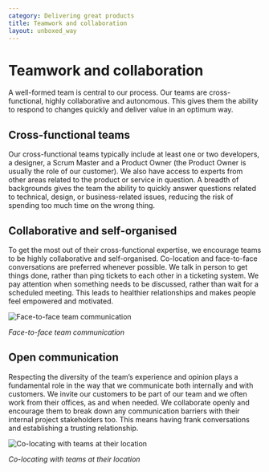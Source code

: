 ```yaml
---
category: Delivering great products
title: Teamwork and collaboration
layout: unboxed_way
---
```


# Teamwork and collaboration

A well-formed team is central to our process. Our teams are cross-functional, highly collaborative and autonomous. This gives them the ability to respond to changes quickly and deliver value in an optimum way.

## Cross-functional teams

Our cross-functional teams typically include at least one or two developers, a designer, a Scrum Master and a Product Owner (the Product Owner is usually the role of our customer). We also have access to experts from other areas related to the product or service in question. A breadth of backgrounds gives the team the ability to quickly answer questions related to technical, design, or business-related issues, reducing the risk of spending too much time on the wrong thing.

## Collaborative and self-organised

To get the most out of their cross-functional expertise, we encourage teams to be highly collaborative and self-organised. Co-location and face-to-face conversations are preferred whenever possible. We talk in person to get things done, rather than ping tickets to each other in a ticketing system. We pay attention when something needs to be discussed, rather than wait for a scheduled meeting. This leads to healthier relationships and makes people feel empowered and motivated.

![Face-to-face team communication](https://s3-eu-west-1.amazonaws.com/unboxed-web-image-uploader/c5132803f6cd2d395290972796b28a97.png)

*Face-to-face team communication*

## Open communication

Respecting the diversity of the team’s experience and opinion plays a fundamental role in the way that we communicate both internally and with customers. We invite our customers to be part of our team and we often work from their offices, as and when needed. We collaborate openly and encourage them to break down any communication barriers with their internal project stakeholders too. This means having frank conversations and establishing a trusting relationship.

![Co-locating with teams at their location](https://s3-eu-west-1.amazonaws.com/unboxed-web-image-uploader/cdcf2fd469157d79ffa99f9df08eae65.png)

*Co-locating with teams at their location*
